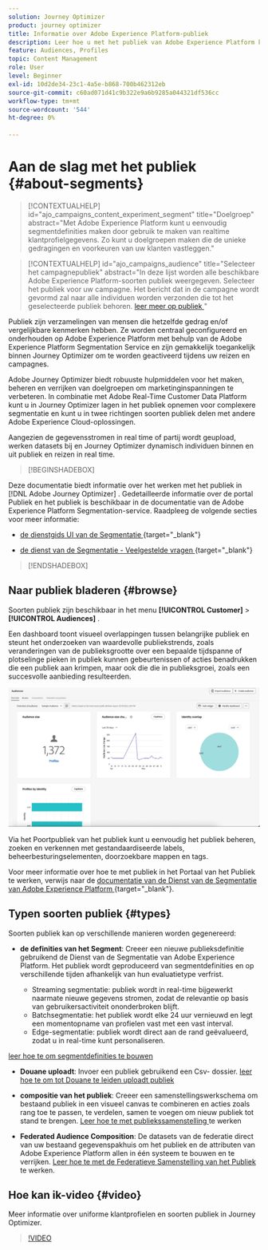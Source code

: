 ```yaml
---
solution: Journey Optimizer
product: journey optimizer
title: Informatie over Adobe Experience Platform-publiek
description: Leer hoe u met het publiek van Adobe Experience Platform kunt werken
feature: Audiences, Profiles
topic: Content Management
role: User
level: Beginner
exl-id: 10d2de34-23c1-4a5e-b868-700b462312eb
source-git-commit: c60ad071d41c9b322e9a6b9285a044321df536cc
workflow-type: tm+mt
source-wordcount: '544'
ht-degree: 0%

---
```



# Aan de slag met het publiek {#about-segments}

>[!CONTEXTUALHELP]
>id="ajo_campaigns_content_experiment_segment"
>title="Doelgroep"
>abstract="Met Adobe Experience Platform kunt u eenvoudig segmentdefinities maken door gebruik te maken van realtime klantprofielgegevens. Zo kunt u doelgroepen maken die de unieke gedragingen en voorkeuren van uw klanten vastleggen."

>[!CONTEXTUALHELP]
>id="ajo_campaigns_audience"
>title="Selecteer het campagnepubliek"
>abstract="In deze lijst worden alle beschikbare Adobe Experience Platform-soorten publiek weergegeven. Selecteer het publiek voor uw campagne. Het bericht dat in de campagne wordt gevormd zal naar alle individuen worden verzonden die tot het geselecteerde publiek behoren. [ leer meer op publiek ](../audience/about-audiences.md)"

Publiek zijn verzamelingen van mensen die hetzelfde gedrag en/of vergelijkbare kenmerken hebben. Ze worden centraal geconfigureerd en onderhouden op Adobe Experience Platform met behulp van de Adobe Experience Platform Segmentation Service en zijn gemakkelijk toegankelijk binnen Journey Optimizer om te worden geactiveerd tijdens uw reizen en campagnes.

Adobe Journey Optimizer biedt robuuste hulpmiddelen voor het maken, beheren en verrijken van doelgroepen om marketinginspanningen te verbeteren. In combinatie met Adobe Real-Time Customer Data Platform kunt u in Journey Optimizer lagen in het publiek opnemen voor complexere segmentatie en kunt u in twee richtingen soorten publiek delen met andere Adobe Experience Cloud-oplossingen.

Aangezien de gegevensstromen in real time of partij wordt geupload, werken datasets bij en Journey Optimizer dynamisch individuen binnen en uit publiek en reizen in real time.

>[!BEGINSHADEBOX]

Deze documentatie biedt informatie over het werken met het publiek in [!DNL Adobe Journey Optimizer] . Gedetailleerde informatie over de portal Publiek en het publiek is beschikbaar in de documentatie van de Adobe Experience Platform Segmentation-service. Raadpleeg de volgende secties voor meer informatie:

* [ de dienstgids UI van de Segmentatie ](https://experienceleague.adobe.com/en/docs/experience-platform/segmentation/ui/overview) {target="_blank"}

* [ de dienst van de Segmentatie - Veelgestelde vragen ](https://experienceleague.adobe.com/en/docs/experience-platform/segmentation/faq) {target="_blank"}

>[!ENDSHADEBOX]

## Naar publiek bladeren {#browse}

Soorten publiek zijn beschikbaar in het menu **[!UICONTROL Customer]** > **[!UICONTROL Audiences]** .

Een dashboard toont visueel overlappingen tussen belangrijke publiek en steunt het onderzoeken van waardevolle publiekstrends, zoals veranderingen van de publieksgrootte over een bepaalde tijdspanne of plotselinge pieken in publiek kunnen gebeurtenissen of acties benadrukken die een publiek aan krimpen, maar ook die die in publieksgroei, zoals een succesvolle aanbieding resulteerden.

![](assets/audiences-overview.png)

Via het Poortpubliek van het publiek kunt u eenvoudig het publiek beheren, zoeken en verkennen met gestandaardiseerde labels, beheerbesturingselementen, doorzoekbare mappen en tags.

Voor meer informatie over hoe te met publiek in het Portaal van het Publiek te werken, verwijs naar de [ documentatie van de Dienst van de Segmentatie van Adobe Experience Platform ](https://experienceleague.adobe.com/docs/experience-platform/segmentation/home.html) {target="_blank"}.

## Typen soorten publiek {#types}

Soorten publiek kan op verschillende manieren worden gegenereerd:

* **de definities van het Segment**: Creeer een nieuwe publieksdefinitie gebruikend de Dienst van de Segmentatie van Adobe Experience Platform. Het publiek wordt geproduceerd van segmentdefinities en op verschillende tijden afhankelijk van hun evaluatietype verfrist.

   * Streaming segmentatie: publiek wordt in real-time bijgewerkt naarmate nieuwe gegevens stromen, zodat de relevantie op basis van gebruikersactiviteit ononderbroken blijft.
   * Batchsegmentatie: het publiek wordt elke 24 uur vernieuwd en legt een momentopname van profielen vast met een vast interval.
   * Edge-segmentatie: publiek wordt direct aan de rand geëvalueerd, zodat u in real-time kunt personaliseren.

[ leer hoe te om segmentdefinities te bouwen ](creating-a-segment-definition.md)

* **Douane uploadt**: Invoer een publiek gebruikend een Csv- dossier. [ leer hoe te om tot Douane te leiden uploadt publiek ](custom-upload.md)

* **compositie van het publiek**: Creeer een samenstellingswerkschema om bestaand publiek in een visueel canvas te combineren en acties zoals rang toe te passen, te verdelen, samen te voegen om nieuw publiek tot stand te brengen. [ Leer hoe te met publiekssamenstelling ](get-started-audience-orchestration.md) te werken

* **Federated Audience Composition**: De datasets van de federatie direct van uw bestaand gegevenspakhuis om het publiek en de attributen van Adobe Experience Platform allen in één systeem te bouwen en te verrijken. [ Leer hoe te met de Federatieve Samenstelling van het Publiek ](federated-audience-composition.md) te werken.

## Hoe kan ik-video {#video}

Meer informatie over uniforme klantprofielen en soorten publiek in Journey Optimizer.

>[!VIDEO](https://video.tv.adobe.com/v/3432671?quality=12)

